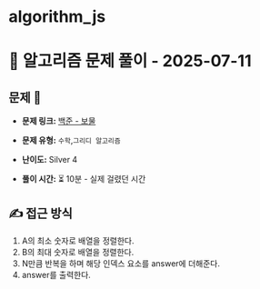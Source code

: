 # algorithm_js

# 📝 알고리즘 문제 풀이 - 2025-07-11

## 문제 📖

- **문제 링크:** [백준 - 보물](https://www.acmicpc.net/problem/1026)

- **문제 유형:** `수학`,`그리디 알고리즘`

- **난이도:** Silver 4

- **풀이 시간:** ⏳ 10분 - 실제 걸렸던 시간

## ✍ 접근 방식

1. A의 최소 숫자로 배열을 정렬한다.
2. B의 최대 숫자로 배열을 정렬한다.
3. N만큼 반복을 하며 해당 인덱스 요소를 answer에 더해준다.
4. answer를 출력한다.
